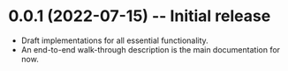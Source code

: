 # 0.0.1 (2022-07-15) -- Initial release

- Draft implementations for all essential functionality.
- An end-to-end walk-through description is the main documentation for now.
